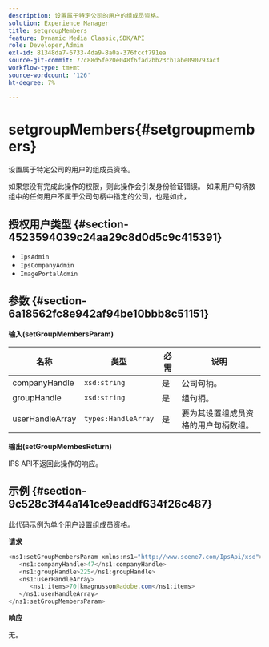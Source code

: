 ```yaml
---
description: 设置属于特定公司的用户的组成员资格。
solution: Experience Manager
title: setgroupMembers
feature: Dynamic Media Classic,SDK/API
role: Developer,Admin
exl-id: 81348da7-6733-4da9-8a0a-376fccf791ea
source-git-commit: 77c88d5fe20e048f6fad2bb23cb1abe090793acf
workflow-type: tm+mt
source-wordcount: '126'
ht-degree: 7%

---
```


# setgroupMembers{#setgroupmembers}

设置属于特定公司的用户的组成员资格。

如果您没有完成此操作的权限，则此操作会引发身份验证错误。 如果用户句柄数组中的任何用户不属于公司句柄中指定的公司，也是如此，

## 授权用户类型 {#section-4523594039c24aa29c8d0d5c9c415391}

* `IpsAdmin`
* `IpsCompanyAdmin`
* `ImagePortalAdmin`

## 参数 {#section-6a18562fc8e942af94be10bbb8c51151}

**输入(setGroupMembersParam)**

| 名称 | 类型 | 必需 | 说明 |
|---|---|---|---|
| companyHandle | `xsd:string` | 是 | 公司句柄。 |
| groupHandle | `xsd:string` | 是 | 组句柄。 |
| userHandleArray | `types:HandleArray` | 是 | 要为其设置组成员资格的用户句柄数组。 |

**输出(setGroupMembesReturn)**

IPS API不返回此操作的响应。

## 示例 {#section-9c528c3f44a141ce9eaddf634f26c487}

此代码示例为单个用户设置组成员资格。

**请求**

```java
<ns1:setGroupMembersParam xmlns:ns1="http://www.scene7.com/IpsApi/xsd">
   <ns1:companyHandle>47</ns1:companyHandle>
   <ns1:groupHandle>225</ns1:groupHandle>
   <ns1:userHandleArray>
      <ns1:items>70|kmagnusson@adobe.com</ns1:items>
   </ns1:userHandleArray>
</ns1:setGroupMembersParam>
```

**响应**

无。
